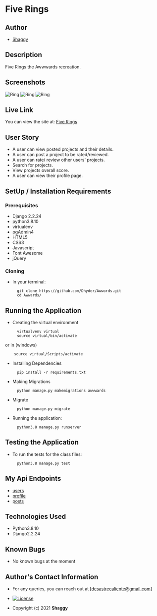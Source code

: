 # Five Rings
## Author
* [Shaggy](https://github.com/Dhyder)

## Description
Five Rings the Awwwards recreation.

## Screenshots
![Ring]()
![Ring]()
![Ring]()

## Live Link
You can view the site at: [Five Rings](https://fiverings.herokuapp.com/)

## User Story
- A user can view posted projects and their details.
- A user can post a project to be rated/reviewed.
- A user can rate/ review other users' projects.
- Search for projects.
- View projects overall score.
- A user can view their profile page.


## SetUp / Installation Requirements
### Prerequisites
* Django 2.2.24
* python3.8.10
* virtualenv
* pgAdmin4
* HTML5  
* CSS3
* Javascript 
* Font Awesome
* jQuery

### Cloning
* In your terminal:

        git clone https://github.com/Dhyder/Awwards.git
        cd Awwards/

## Running the Application
* Creating the virtual environment

        virtualvenv virtual
        source virtual/bin/activate
 or in (windows)
 
        source virtual/Scripts/activate

* Installing Dependencies

        pip install -r requirements.txt
        
* Making Migrations

        python manage.py makemigrations awwwards
        
* Migrate

        python manage.py migrate

* Running the application:

        python3.8 manage.py runserver
        

## Testing the Application
* To run the tests for the class files:

        python3.8 manage.py test
        
## My Api Endpoints
* [users](https://fiverings.herokuapp.com/api/users/)
* [profile](https://fiverings.herokuapp.com/api/profile/)
* [posts](https://fiverings.herokuapp.com/api/posts/)

## Technologies Used
* Python3.8.10
* Django2.2.24

## Known Bugs
* No known bugs at the moment
## Author's Contact Information
* For any queries, you can reach out at [desastrecaliente@gmail.com]

* [![License](https://img.shields.io/packagist/l/loopline-systems/closeio-api-wrapper.svg)]()  
* Copyright (c) 2021 **Shaggy**
